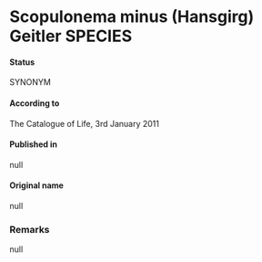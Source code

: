 Scopulonema minus (Hansgirg) Geitler SPECIES
=======

#### Status
SYNONYM

#### According to
The Catalogue of Life, 3rd January 2011

#### Published in
null

#### Original name
null

### Remarks
null
